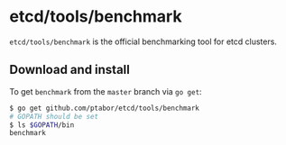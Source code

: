# etcd/tools/benchmark

`etcd/tools/benchmark` is the official benchmarking tool for etcd clusters.

## Download and install
To get `benchmark` from the `master` branch via `go get`:
```sh
$ go get github.com/ptabor/etcd/tools/benchmark
# GOPATH should be set
$ ls $GOPATH/bin
benchmark
```
